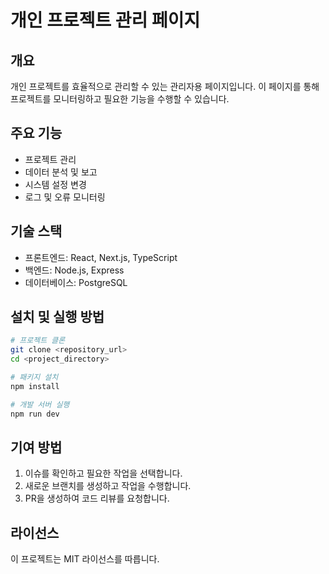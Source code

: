 # 개인 프로젝트 관리 페이지

## 개요

개인 프로젝트를 효율적으로 관리할 수 있는 관리자용 페이지입니다. 이 페이지를 통해 프로젝트를 모니터링하고 필요한 기능을 수행할 수 있습니다.

## 주요 기능

- 프로젝트 관리
- 데이터 분석 및 보고
- 시스템 설정 변경
- 로그 및 오류 모니터링

## 기술 스택

- 프론트엔드: React, Next.js, TypeScript
- 백엔드: Node.js, Express
- 데이터베이스: PostgreSQL

## 설치 및 실행 방법

```sh
# 프로젝트 클론
git clone <repository_url>
cd <project_directory>

# 패키지 설치
npm install

# 개발 서버 실행
npm run dev
```

## 기여 방법

1. 이슈를 확인하고 필요한 작업을 선택합니다.
2. 새로운 브랜치를 생성하고 작업을 수행합니다.
3. PR을 생성하여 코드 리뷰를 요청합니다.

## 라이선스

이 프로젝트는 MIT 라이선스를 따릅니다.
